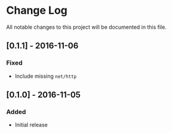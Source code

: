 # Change Log
All notable changes to this project will be documented in this file.

## [0.1.1] - 2016-11-06
### Fixed
- Include missing `net/http`

## [0.1.0] - 2016-11-05
### Added
- Initial release
